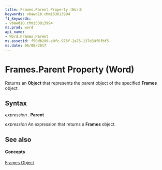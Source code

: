 ```yaml
---
title: Frames.Parent Property (Word)
keywords: vbawd10.chm153813994
f1_keywords:
- vbawd10.chm153813994
ms.prod: word
api_name:
- Word.Frames.Parent
ms.assetid: f50db289-e0fc-975f-2a75-137d88f8fbf5
ms.date: 06/08/2017
---
```



# Frames.Parent Property (Word)

Returns an  **Object** that represents the parent object of the specified **Frames** object.


## Syntax

 _expression_ . **Parent**

 _expression_ An expression that returns a **Frames** object.


## See also


#### Concepts


[Frames Object](Word.Frames.md)

